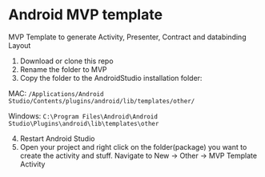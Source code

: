 # Android MVP template
MVP Template to generate Activity, Presenter, Contract and databinding Layout

1. Download or clone this repo
2. Rename the folder to MVP
3. Copy the folder to the AndroidStudio installation folder:

MAC: `/Applications/Android Studio/Contents/plugins/android/lib/templates/other/`

Windows: `C:\Program Files\Android\Android Studio\Plugins\android\lib\templates\other`

4. Restart Android Studio
5. Open your project and right click on the folder(package) you want to create the activity and stuff. Navigate to New -> Other -> MVP Template Activity
